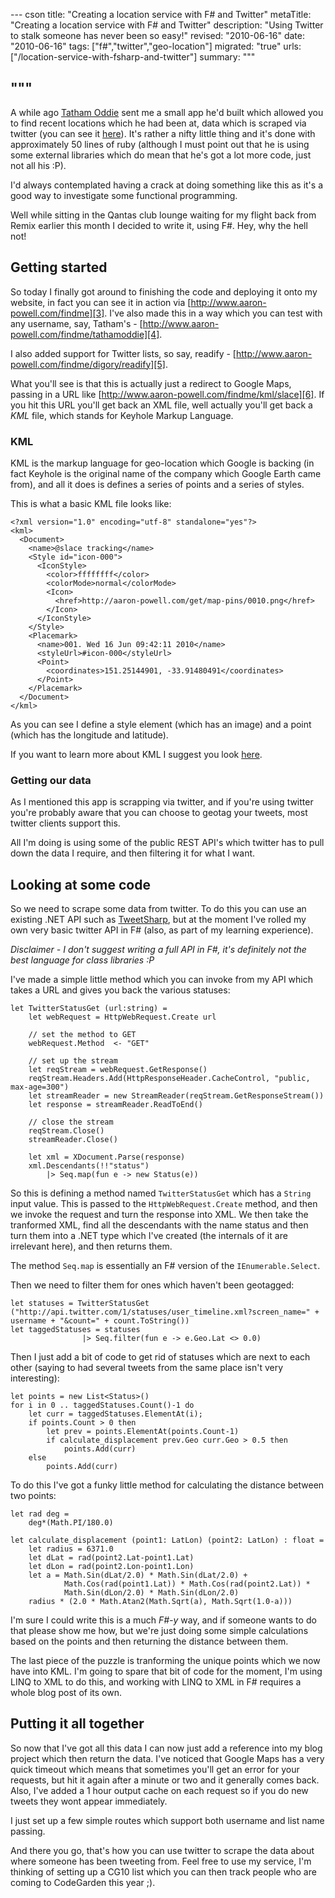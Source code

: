 --- cson
title: "Creating a location service with F# and Twitter"
metaTitle: "Creating a location service with F# and Twitter"
description: "Using Twitter to stalk someone has never been so easy!"
revised: "2010-06-16"
date: "2010-06-16"
tags: ["f#","twitter","geo-location"]
migrated: "true"
urls: ["/location-service-with-fsharp-and-twitter"]
summary: """

"""
---
A while ago [Tatham Oddie][1] sent me a small app he'd built which allowed you to find recent locations which he had been at, data which is scraped via twitter (you can see it [here][2]). It's rather a nifty little thing and it's done with approximately 50 lines of ruby (although I must point out that he is using some external libraries which do mean that he's got a lot more code, just not all his :P).

I'd always contemplated having a crack at doing something like this as it's a good way to investigate some functional programming.

Well while sitting in the Qantas club lounge waiting for my flight back from Remix earlier this month I decided to write it, using F#. Hey, why the hell not!

## Getting started

So today I finally got around to finishing the code and deploying it onto my website, in fact you can see it in action via [http://www.aaron-powell.com/findme][3]. I've also made this in a way which you can test with any username, say, Tatham's - [http://www.aaron-powell.com/findme/tathamoddie][4].

I also added support for Twitter lists, so say, readify - [http://www.aaron-powell.com/findme/digory/readify][5].

What you'll see is that this is actually just a redirect to Google Maps, passing in a URL like [http://www.aaron-powell.com/findme/kml/slace][6]. If you hit this URL you'll get back an XML file, well actually you'll get back a *KML* file, which stands for Keyhole Markup Language.

### KML

KML is the markup language for geo-location which Google is backing (in fact Keyhole is the original name of the company which Google Earth came from), and all it does is defines a series of points and a series of styles.

This is what a basic KML file looks like:

	<?xml version="1.0" encoding="utf-8" standalone="yes"?>
	<kml>
	  <Document>
		<name>@slace tracking</name>
		<Style id="icon-000">
		  <IconStyle>
			<color>ffffffff</color>
			<colorMode>normal</colorMode>
			<Icon>
			  <href>http://aaron-powell.com/get/map-pins/0010.png</href>
			</Icon>
		  </IconStyle>
		</Style>
		<Placemark>
		  <name>001. Wed 16 Jun 09:42:11 2010</name>
		  <styleUrl>#icon-000</styleUrl>
		  <Point>
			<coordinates>151.25144901, -33.91480491</coordinates>
		  </Point>
		</Placemark>
	  </Document>
	</kml>

As you can see I define a style element (which has an image) and a point (which has the longitude and latitude). 

If you want to learn more about KML I suggest you look [here][7].

### Getting our data

As I mentioned this app is scrapping via twitter, and if you're using twitter you're probably aware that you can choose to geotag your tweets, most twitter clients support this.

All I'm doing is using some of the public REST API's which twitter has to pull down the data I require, and then filtering it for what I want.

## Looking at some code

So we need to scrape some data from twitter. To do this you can use an existing .NET API such as [TweetSharp][8], but at the moment I've rolled my own very basic twitter API in F# (also, as part of my learning experience). 

*Disclaimer - I don't suggest writing a full API in F#, it's definitely not the best language for class libraries :P*

I've made a simple little method which you can invoke from my API which takes a URL and gives you back the various statuses:

	let TwitterStatusGet (url:string) = 
		let webRequest = HttpWebRequest.Create url

		// set the method to GET
		webRequest.Method  <- "GET"
	 
		// set up the stream
		let reqStream = webRequest.GetResponse()
		reqStream.Headers.Add(HttpResponseHeader.CacheControl, "public, max-age=300")
		let streamReader = new StreamReader(reqStream.GetResponseStream())
		let response = streamReader.ReadToEnd()

		// close the stream
		reqStream.Close()
		streamReader.Close()

		let xml = XDocument.Parse(response)
		xml.Descendants(!!"status")
			|> Seq.map(fun e -> new Status(e))

So this is defining a method named `TwitterStatusGet` which has a `String` input value. This is passed to the `HttpWebRequest.Create` method, and then we invoke the request and turn the response into XML. We then take the tranformed XML, find all the descendants with the name status and then turn them into a .NET type which I've created (the internals of it are irrelevant here), and then returns them.

The method `Seq.map` is essentially an F# version of the `IEnumerable.Select`.

Then we need to filter them for ones which haven't been geotagged:

    let statuses = TwitterStatusGet ("http://api.twitter.com/1/statuses/user_timeline.xml?screen_name=" + username + "&count=" + count.ToString())
	let taggedStatuses = statuses
					|> Seq.filter(fun e -> e.Geo.Lat <> 0.0)

Then I just add a bit of code to get rid of statuses which are next to each other (saying to had several tweets from the same place isn't very interesting):

    let points = new List<Status>()
    for i in 0 .. taggedStatuses.Count()-1 do
        let curr = taggedStatuses.ElementAt(i);
        if points.Count > 0 then
            let prev = points.ElementAt(points.Count-1)
            if calculate_displacement prev.Geo curr.Geo > 0.5 then
                points.Add(curr)
        else
            points.Add(curr)

To do this I've got a funky little method for calculating the distance between two points:

	let rad deg = 
		deg*(Math.PI/180.0)

	let calculate_displacement (point1: LatLon) (point2: LatLon) : float =
		let radius = 6371.0
		let dLat = rad(point2.Lat-point1.Lat)
		let dLon = rad(point2.Lon-point1.Lon)
		let a = Math.Sin(dLat/2.0) * Math.Sin(dLat/2.0) +
				Math.Cos(rad(point1.Lat)) * Math.Cos(rad(point2.Lat)) *
				Math.Sin(dLon/2.0) * Math.Sin(dLon/2.0)
		radius * (2.0 * Math.Atan2(Math.Sqrt(a), Math.Sqrt(1.0-a)))

I'm sure I could write this is a much *F#-y* way, and if someone wants to do that please show me how, but we're just doing some simple calculations based on the points and then returning the distance between them.

The last piece of the puzzle is tranforming the unique points which we now have into KML. I'm going to spare that bit of code for the moment, I'm using LINQ to XML to do this, and working with LINQ to XML in F# requires a whole blog post of its own.

## Putting it all together

So now that I've got all this data I can now just add a reference into my blog project which then return the data. I've noticed that Google Maps has a very quick timeout which means that sometimes you'll get an error for your requests, but hit it again after a minute or two and it generally comes back. Also, I've added a 1 hour output cache on each request so if you do new tweets they wont appear immediately.

I just set up a few simple routes which support both username and list name passing.

And there you go, that's how you can use twitter to scrape the data about where someone has been tweeting from. Feel free to use my service, I'm thinking of setting up a CG10 list which you can then track people who are coming to CodeGarden this year ;).



  [1]: http://tath.am
  [2]: http://tath.am/where
  [3]: /findme
  [4]: /findme/tathamoddie
  [5]: /findme/digory/readify
  [6]: /findme/kml/slace
  [7]: http://code.google.com/apis/kml/documentation/
  [8]: http://tweetsharp.codeplex.com/